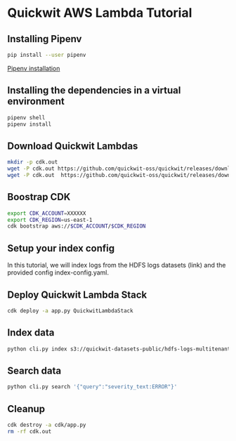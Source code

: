 # Quickwit AWS Lambda Tutorial

## Installing Pipenv

```bash
pip install --user pipenv
```

[Pipenv installation](https://pipenv.pypa.io/en/latest/installation/)

## Installing the dependencies in a virtual environment

```bash
pipenv shell
pipenv install
```

## Download Quickwit Lambdas

```bash
mkdir -p cdk.out
wget -P cdk.out https://github.com/quickwit-oss/quickwit/releases/download/aws-lambda-beta/quickwit-lambda-indexer-beta-x86_64.zip
wget -P cdk.out  https://github.com/quickwit-oss/quickwit/releases/download/aws-lambda-beta/quickwit-lambda-searcher-beta-x86_64.zip
```

## Boostrap CDK


```bash
export CDK_ACCOUNT=XXXXXX
export CDK_REGION=us-east-1
cdk bootstrap aws://$CDK_ACCOUNT/$CDK_REGION
```

## Setup your index config

In this tutorial, we will index logs from the HDFS logs datasets (link) and the provided config index-config.yaml.

## Deploy Quickwit Lambda Stack

```bash
cdk deploy -a app.py QuickwitLambdaStack
```

## Index data

```bash
python cli.py index s3://quickwit-datasets-public/hdfs-logs-multitenants-10000.json
```

## Search data

```bash
python cli.py search '{"query":"severity_text:ERROR"}'
```

## Cleanup

```bash
cdk destroy -a cdk/app.py
rm -rf cdk.out
```

